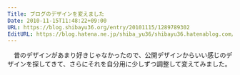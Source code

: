 ```yaml
---
Title: ブログのデザインを変えました
Date: 2010-11-15T11:48:22+09:00
URL: https://blog.shibayu36.org/entry/20101115/1289789302
EditURL: https://blog.hatena.ne.jp/shiba_yu36/shibayu36.hatenablog.com/atom/entry/12704591929888039100
---
```


　昔のデザインがあまり好きじゃなかったので、公開デザインからいい感じのデザインを探してきて、さらにそれを自分用に少しずつ調整して変えてみました。
